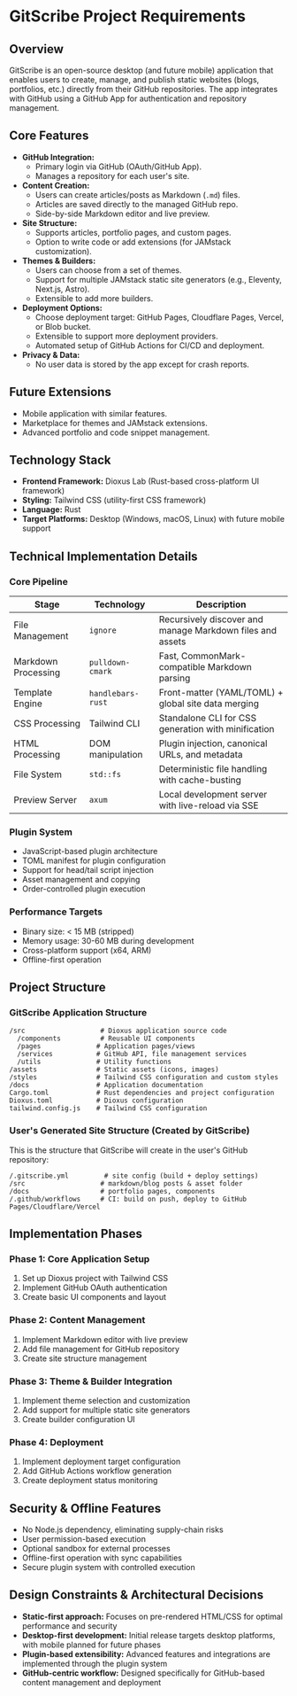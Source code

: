 # GitScribe Project Requirements

## Overview
GitScribe is an open-source desktop (and future mobile) application that enables users to create, manage, and publish static websites (blogs, portfolios, etc.) directly from their GitHub repositories. The app integrates with GitHub using a GitHub App for authentication and repository management.

## Core Features
- **GitHub Integration:**
  - Primary login via GitHub (OAuth/GitHub App).
  - Manages a repository for each user's site.
- **Content Creation:**
  - Users can create articles/posts as Markdown (`.md`) files.
  - Articles are saved directly to the managed GitHub repo.
  - Side-by-side Markdown editor and live preview.
- **Site Structure:**
  - Supports articles, portfolio pages, and custom pages.
  - Option to write code or add extensions (for JAMstack customization).
- **Themes & Builders:**
  - Users can choose from a set of themes.
  - Support for multiple JAMstack static site generators (e.g., Eleventy, Next.js, Astro).
  - Extensible to add more builders.
- **Deployment Options:**
  - Choose deployment target: GitHub Pages, Cloudflare Pages, Vercel, or Blob bucket.
  - Extensible to support more deployment providers.
  - Automated setup of GitHub Actions for CI/CD and deployment.
- **Privacy & Data:**
  - No user data is stored by the app except for crash reports.

## Future Extensions
- Mobile application with similar features.
- Marketplace for themes and JAMstack extensions.
- Advanced portfolio and code snippet management.

## Technology Stack
- **Frontend Framework:** Dioxus Lab (Rust-based cross-platform UI framework)
- **Styling:** Tailwind CSS (utility-first CSS framework)
- **Language:** Rust
- **Target Platforms:** Desktop (Windows, macOS, Linux) with future mobile support

## Technical Implementation Details

### Core Pipeline
| Stage | Technology | Description |
|-------|------------|-------------|
| File Management | `ignore` | Recursively discover and manage Markdown files and assets |
| Markdown Processing | `pulldown-cmark` | Fast, CommonMark-compatible Markdown parsing |
| Template Engine | `handlebars-rust` | Front-matter (YAML/TOML) + global site data merging |
| CSS Processing | Tailwind CLI | Standalone CLI for CSS generation with minification |
| HTML Processing | DOM manipulation | Plugin injection, canonical URLs, and metadata |
| File System | `std::fs` | Deterministic file handling with cache-busting |
| Preview Server | `axum` | Local development server with live-reload via SSE |

### Plugin System
- JavaScript-based plugin architecture
- TOML manifest for plugin configuration
- Support for head/tail script injection
- Asset management and copying
- Order-controlled plugin execution

### Performance Targets
- Binary size: < 15 MB (stripped)
- Memory usage: 30-60 MB during development
- Cross-platform support (x64, ARM)
- Offline-first operation

## Project Structure

### GitScribe Application Structure
```
/src                   # Dioxus application source code
  /components          # Reusable UI components
  /pages              # Application pages/views
  /services           # GitHub API, file management services
  /utils              # Utility functions
/assets               # Static assets (icons, images)
/styles               # Tailwind CSS configuration and custom styles
/docs                 # Application documentation
Cargo.toml            # Rust dependencies and project configuration
Dioxus.toml           # Dioxus configuration
tailwind.config.js    # Tailwind CSS configuration
```

### User's Generated Site Structure (Created by GitScribe)
This is the structure that GitScribe will create in the user's GitHub repository:
```
/.gitscribe.yml         # site config (build + deploy settings)
/src                   # markdown/blog posts & asset folder
/docs                  # portfolio pages, components
/.github/workflows     # CI: build on push, deploy to GitHub Pages/Cloudflare/Vercel
```

## Implementation Phases

### Phase 1: Core Application Setup
1. Set up Dioxus project with Tailwind CSS
2. Implement GitHub OAuth authentication
3. Create basic UI components and layout

### Phase 2: Content Management
1. Implement Markdown editor with live preview
2. Add file management for GitHub repository
3. Create site structure management

### Phase 3: Theme & Builder Integration
1. Implement theme selection and customization
2. Add support for multiple static site generators
3. Create builder configuration UI

### Phase 4: Deployment
1. Implement deployment target configuration
2. Add GitHub Actions workflow generation
3. Create deployment status monitoring

## Security & Offline Features
- No Node.js dependency, eliminating supply-chain risks
- User permission-based execution
- Optional sandbox for external processes
- Offline-first operation with sync capabilities
- Secure plugin system with controlled execution

## Design Constraints & Architectural Decisions
- **Static-first approach:** Focuses on pre-rendered HTML/CSS for optimal performance and security
- **Desktop-first development:** Initial release targets desktop platforms, with mobile planned for future phases
- **Plugin-based extensibility:** Advanced features and integrations are implemented through the plugin system
- **GitHub-centric workflow:** Designed specifically for GitHub-based content management and deployment 